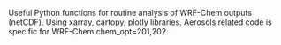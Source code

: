 Useful Python functions for routine analysis of WRF-Chem outputs (netCDF). Using xarray, cartopy, plotly libraries.
Aerosols related code is specific for WRF-Chem chem_opt=201,202.
